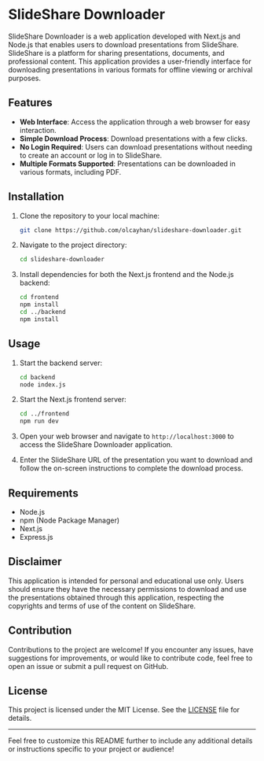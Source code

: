 # SlideShare Downloader

SlideShare Downloader is a web application developed with Next.js and Node.js that enables users to download presentations from SlideShare. SlideShare is a platform for sharing presentations, documents, and professional content. This application provides a user-friendly interface for downloading presentations in various formats for offline viewing or archival purposes.

## Features
- **Web Interface**: Access the application through a web browser for easy interaction.
- **Simple Download Process**: Download presentations with a few clicks.
- **No Login Required**: Users can download presentations without needing to create an account or log in to SlideShare.
- **Multiple Formats Supported**: Presentations can be downloaded in various formats, including PDF.

## Installation
1. Clone the repository to your local machine:
   ```bash
   git clone https://github.com/olcayhan/slideshare-downloader.git
   ```

2. Navigate to the project directory:
   ```bash
   cd slideshare-downloader
   ```

3. Install dependencies for both the Next.js frontend and the Node.js backend:
   ```bash
   cd frontend
   npm install
   cd ../backend
   npm install
   ```

## Usage
1. Start the backend server:
   ```bash
   cd backend
   node index.js
   ```

2. Start the Next.js frontend server:
   ```bash
   cd ../frontend
   npm run dev
   ```

3. Open your web browser and navigate to `http://localhost:3000` to access the SlideShare Downloader application.

4. Enter the SlideShare URL of the presentation you want to download and follow the on-screen instructions to complete the download process.

## Requirements
- Node.js
- npm (Node Package Manager)
- Next.js
- Express.js

## Disclaimer
This application is intended for personal and educational use only. Users should ensure they have the necessary permissions to download and use the presentations obtained through this application, respecting the copyrights and terms of use of the content on SlideShare.

## Contribution
Contributions to the project are welcome! If you encounter any issues, have suggestions for improvements, or would like to contribute code, feel free to open an issue or submit a pull request on GitHub.

## License
This project is licensed under the MIT License. See the [LICENSE](LICENSE) file for details.

---

Feel free to customize this README further to include any additional details or instructions specific to your project or audience!
